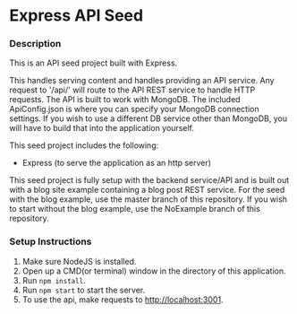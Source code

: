 # Express API Seed

### Description
This is an API seed project built with Express.

This handles serving content and handles providing an API service.
Any request to '/api/<something else>' will route to the API REST service to handle
HTTP requests. The API is built to work with MongoDB. The included ApiConfig.json
is where you can specify your MongoDB connection settings. If you wish to use a
different DB service other than MongoDB, you will have to build that into the
application yourself.

This seed project includes the following:
- Express (to serve the application as an http server)

This seed project is fully setup with the backend service/API and is built out
with a blog site example containing a blog post REST service.
For the seed with the blog example, use the master branch of this repository.
If you wish to start without the blog example, use the NoExample branch of
this repository.

### Setup Instructions
1. Make sure NodeJS is installed.
2. Open up a CMD(or terminal) window in the directory of this application.
3. Run `npm install`.
4. Run `npm start` to start the server.
5. To use the api, make requests to [http://localhost:3001](http://localhost:3001).
